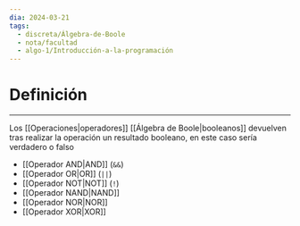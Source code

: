 ```yaml
---
dia: 2024-03-21
tags:
  - discreta/Álgebra-de-Boole
  - nota/facultad
  - algo-1/Introducción-a-la-programación
---
```

# Definición
---
Los [[Operaciones|operadores]] [[Álgebra de Boole|booleanos]] devuelven tras realizar la operación un resultado booleano, en este caso sería verdadero o falso

* [[Operador AND|AND]] (`&&`)
* [[Operador OR|OR]] (`||`)
* [[Operador NOT|NOT]] (`!`)
* [[Operador NAND|NAND]]
* [[Operador NOR|NOR]]
* [[Operador XOR|XOR]]